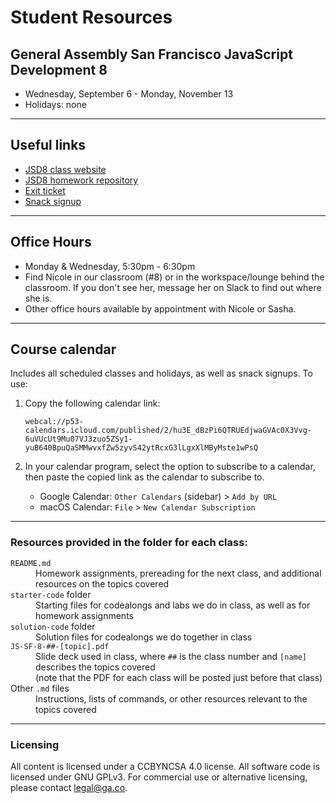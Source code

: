 # Student Resources
## General Assembly San Francisco JavaScript Development 8 

- Wednesday, September 6 - Monday, November 13
- Holidays: none

---

## Useful links

- [JSD8 class website](https://svodnik.github.io/jsd8)
- [JSD8 homework repository](https://github.com/Borgaard/jsd8-homework)
- [Exit ticket](https://bitly.com/JSD8exit)
- [Snack signup](https://jsdsnacks.youcanbook.me)

---

## Office Hours

- Monday & Wednesday, 5:30pm - 6:30pm
- Find Nicole in our classroom (#8) or in the workspace/lounge behind the classroom. If you don't see her, message her on Slack to find out where she is.
- Other office hours available by appointment with Nicole or Sasha.

---

## Course calendar

Includes all scheduled classes and holidays, as well as snack signups.
To use:
1. Copy the following calendar link:

    ```webcal://p53-calendars.icloud.com/published/2/hu3E_dBzPi6QTRUEdjwaGVAc0X3Vvg-6uVUcUt9Mu07VJ3zuo5ZSy1-yuB640BpuQaSMMwvxfZw5zyvS42ytRcxG3lLgxXlMByMste1wPsQ```

2. In your calendar program, select the option to subscribe to a calendar, then paste the copied link as the calendar to subscribe to.
    - Google Calendar: `Other Calendars` (sidebar) > `Add by URL`
    - macOS Calendar: `File` > `New Calendar Subscription`

---

### Resources provided in the folder for each class:
<dl>
  <dt><code>README.md</code></dt>
  <dd>Homework assignments, prereading for the next class, and additional resources on the topics covered</dd>
  <dt><code>starter-code</code> folder</dt>
  <dd>Starting files for codealongs and labs we do in class, as well as for homework assignments</dd>
  <dt><code>solution-code</code> folder</dt>
  <dd>Solution files for codealongs we do together in class</dd>
  <dt><code>JS-SF-8-##-[topic].pdf</code></dt>
  <dd>Slide deck used in class, where <code>##</code> is the class number and <code>[name]</code> describes the topics covered<br>(note that the PDF for each class will be posted just before that class)</dd>
  <dt>Other <code>.md</code> files</dt>
  <dd>Instructions, lists of commands, or other resources relevant to the topics covered</dd>
</dl>

---

### Licensing
All content is licensed under a CC­BY­NC­SA 4.0 license.
All software code is licensed under GNU GPLv3. For commercial use or alternative licensing, please contact legal@ga.co.
